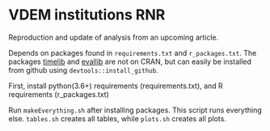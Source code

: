 # VDEM institutions RNR

Reproduction and update of analysis from an upcoming article.

Depends on packages found in `requirements.txt` and `r_packages.txt`.  The
packages [timelib](https://github.com/peder2911/timelib) and
[evallib](https://github.com/peder2911/evallib) are not on CRAN, but can easily
be installed from github using `devtools::install_github`.

First, install python(3.6+) requirements (requirements.txt), and R requirements
(r_packages.txt)

Run `makeEverything.sh` after installing packages. This script runs everything else.
`tables.sh` creates all tables, while `plots.sh` creates all plots.
